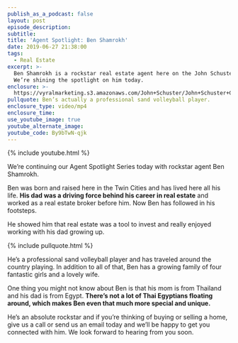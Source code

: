 ```yaml
---
publish_as_a_podcast: false
layout: post
episode_description:
subtitle:
title: 'Agent Spotlight: Ben Shamrokh'
date: 2019-06-27 21:38:00
tags:
  - Real Estate
excerpt: >-
  Ben Shamrokh is a rockstar real estate agent here on the John Schuster Team.
  We’re shining the spotlight on him today.
enclosure: >-
  https://vyralmarketing.s3.amazonaws.com/John+Schuster/John+Schuster+Group-+Agent+Spotlight-+Ben+Shamrokh+(1).mp4
pullquote: Ben’s actually a professional sand volleyball player.
enclosure_type: video/mp4
enclosure_time:
use_youtube_image: true
youtube_alternate_image:
youtube_code: By9bTwN-qjk
---
```


{% include youtube.html %}

We’re continuing our Agent Spotlight Series today with rockstar agent Ben Shamrokh.

Ben was born and raised here in the Twin Cities and has lived here all his life. **His dad was a driving force behind his career in real estate** and worked as a real estate broker before him. Now Ben has followed in his footsteps.

He showed him that real estate was a tool to invest and really enjoyed working with his dad growing up.

{% include pullquote.html %}

He’s a professional sand volleyball player and has traveled around the country playing. In addition to all of that, Ben has a growing family of four fantastic girls and a lovely wife.

One thing you might not know about Ben is that his mom is from Thailand and his dad is from Egypt. **There’s not a lot of Thai Egyptians floating around, which makes Ben even that much more special and unique.**

He’s an absolute rockstar and if you’re thinking of buying or selling a home, give us a call or send us an email today and we’ll be happy to get you connected with him. We look forward to hearing from you soon.
